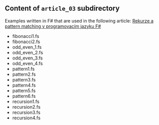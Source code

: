 ## Content of `article_03` subdirectory

Examples written in F# that are used in the following article:
[Rekurze a pattern matching v programovacím jazyku F#](https://www.root.cz/clanky/rekurze-a-pattern-matching-v-programovacim-jazyku-f/)

- fibonacci1.fs
- fibonacci2.fs
- odd_even_1.fs
- odd_even_2.fs
- odd_even_3.fs
- odd_even_4.fs
- pattern1.fs
- pattern2.fs
- pattern3.fs
- pattern4.fs
- pattern5.fs
- pattern6.fs
- recursion1.fs
- recursion2.fs
- recursion3.fs
- recursion4.fs
